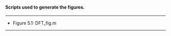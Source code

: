 
#### Scripts used to generate the figures.
-------------------------------------

* Figure 5.1: DFT_fig.m

-------------------------------------
